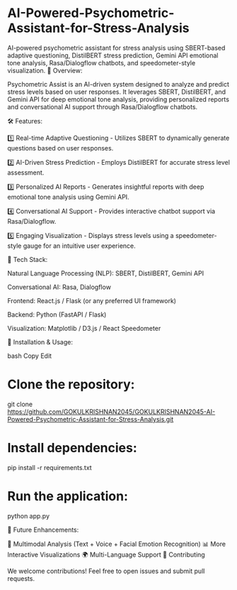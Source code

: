 # AI-Powered-Psychometric-Assistant-for-Stress-Analysis
AI-powered psychometric assistant for stress analysis using SBERT-based adaptive questioning, DistilBERT stress prediction, Gemini API emotional tone analysis, Rasa/Dialogflow chatbots, and speedometer-style visualization.
🚀 Overview:

Psychometric Assist is an AI-driven system designed to analyze and predict stress levels based on user responses. It leverages SBERT, DistilBERT, and Gemini API for deep emotional tone analysis, providing personalized reports and conversational AI support through Rasa/Dialogflow chatbots.

🛠 Features:

1️⃣ Real-time Adaptive Questioning - Utilizes SBERT to dynamically generate questions based on user responses.

2️⃣ AI-Driven Stress Prediction - Employs DistilBERT for accurate stress level assessment.

3️⃣ Personalized AI Reports - Generates insightful reports with deep emotional tone analysis using Gemini API.

4️⃣ Conversational AI Support - Provides interactive chatbot support via Rasa/Dialogflow.

5️⃣ Engaging Visualization - Displays stress levels using a speedometer-style gauge for an intuitive user experience.

🔧 Tech Stack:

Natural Language Processing (NLP): SBERT, DistilBERT, Gemini API

Conversational AI: Rasa, Dialogflow

Frontend: React.js / Flask (or any preferred UI framework)

Backend: Python (FastAPI / Flask)

Visualization: Matplotlib / D3.js / React Speedometer

📌 Installation & Usage:

bash
Copy
Edit

# Clone the repository:

git clone https://github.com/GOKULKRISHNAN2045/GOKULKRISHNAN2045-AI-Powered-Psychometric-Assistant-for-Stress-Analysis.git
# Install dependencies:

pip install -r requirements.txt  

# Run the application:

python app.py  

📝 Future Enhancements:

🎯 Multimodal Analysis (Text + Voice + Facial Emotion Recognition)
📊 More Interactive Visualizations
🌍 Multi-Language Support
🤝 Contributing

We welcome contributions! Feel free to open issues and submit pull requests.

